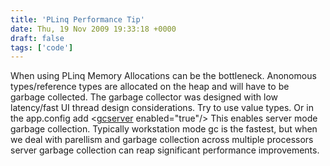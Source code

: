 ```yaml
---
title: 'PLinq Performance Tip'
date: Thu, 19 Nov 2009 19:33:18 +0000
draft: false
tags: ['code']
---
```


When using PLinq Memory Allocations can be the bottleneck. Anonomous types/reference types are allocated on the heap and will have to be garbage collected. The garbage collector was designed with low latency/fast UI thread design considerations. Try to use value types. Or in the app.config add <[gcserver](http://msdn.microsoft.com/en-us/library/ms229357.aspx) enabled="true"/> This enables server mode garbage collection. Typically workstation mode gc is the fastest, but when we deal with parellism and garbage collection across multiple processors server garbage collection can reap significant performance improvements.